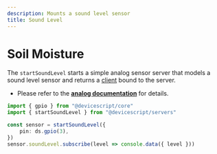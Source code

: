 ```yaml
---
description: Mounts a sound level sensor
title: Sound Level
---
```


# Soil Moisture

The `startSoundLevel` starts a simple analog sensor server that models a sound level sensor
and returns a [client](/api/clients/soundlevel) bound to the server.

-   Please refer to the **[analog documentation](/developer/servers/analog/)** for details.

```ts
import { gpio } from "@devicescript/core"
import { startSoundLevel } from "@devicescript/servers"

const sensor = startSoundLevel({
    pin: ds.gpio(3),
})
sensor.soundLevel.subscribe(level => console.data({ level }))
```
